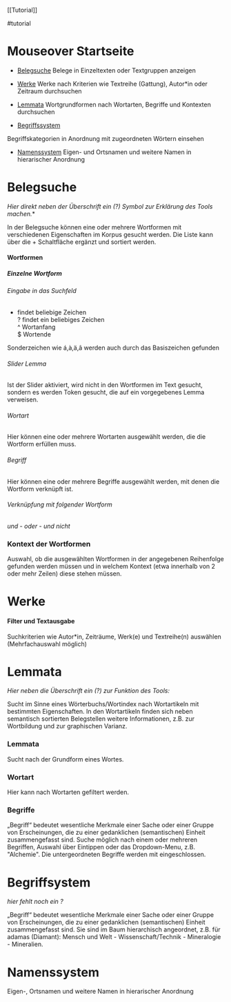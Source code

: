 [[Tutorial]]

#tutorial 

# Mouseover Startseite 

-   [Belegsuche](https://mhdbdb.softwarekomponist.at/#/reference/list)
Belege in Einzeltexten oder Textgruppen anzeigen
-   [Werke](https://mhdbdb.softwarekomponist.at/#/work/list)
Werke nach Kriterien wie Textreihe (Gattung), Autor\*in oder Zeitraum durchsuchen
-   [Lemmata](https://mhdbdb.softwarekomponist.at/#/dictionary/list)
Wortgrundformen nach Wortarten, Begriffe und Kontexten durchsuchen 

-   [Begriffssystem](https://mhdbdb.softwarekomponist.at/#/concept/tree)

 Begriffskategorien in Anordnung mit zugeordneten Wörtern einsehen
-   [Namenssystem](https://mhdbdb.softwarekomponist.at/#/onomastics/tree)
Eigen- und Ortsnamen und weitere Namen in hierarischer Anordnung


# Belegsuche

*Hier direkt neben der Überschrift ein (?) Symbol zur Erklärung des Tools machen.**

In der Belegsuche können eine oder mehrere Wortformen mit verschiedenen Eigenschaften im Korpus gesucht werden. Die Liste kann über die + Schaltfläche ergänzt und sortiert werden. 

#### Wortformen

##### Einzelne Wortform

###### Eingabe in das Suchfeld

* findet beliebige Zeichen  
? findet ein beliebiges Zeichen  
^ Wortanfang  
$ Wortende

Sonderzeichen wie á,à,ä,â werden auch durch das Basiszeichen gefunden

###### Slider Lemma

Ist der Slider aktiviert, wird nicht in den Wortformen im Text gesucht, sondern es werden Token gesucht, die auf ein vorgegebenes Lemma verweisen.

###### Wortart

Hier können eine oder mehrere Wortarten ausgewählt werden, die die Wortform erfüllen muss.

###### Begriff

Hier können eine oder mehrere Begriffe ausgewählt werden, mit denen die Wortform verknüpft ist.

###### Verknüpfung mit folgender Wortform

_und_ - _oder_ - *und nicht*


### Kontext der Wortformen
Auswahl, ob die ausgewählten Wortformen in der angegebenen Reihenfolge gefunden werden müssen und in welchem Kontext (etwa innerhalb von 2 oder mehr Zeilen) diese stehen müssen.

# Werke
#### Filter und Textausgabe
Suchkriterien wie Autor\*in, Zeiträume, Werk(e) und Textreihe(n) auswählen (Mehrfachauswahl  möglich)


# Lemmata

*Hier neben die Überschrift ein (?) zur Funktion des Tools:*

Sucht im Sinne eines Wörterbuchs/Wortindex nach Wortartikeln mit bestimmten Eigenschaften. In den Wortartikeln finden sich neben semantisch sortierten Belegstellen weitere Informationen, z.B. zur Wortbildung und zur graphischen Varianz.


### Lemmata

Sucht nach der Grundform eines Wortes.

### Wortart 
Hier kann nach Wortarten gefiltert werden.

### Begriffe
„Begriff“ bedeutet wesentliche Merkmale einer Sache oder einer Gruppe von Erscheinungen, die zu einer gedanklichen (semantischen) Einheit zusammengefasst sind. Suche möglich nach einem oder mehreren Begriffen, Auswahl über Eintippen oder das Dropdown-Menu, z.B. "Alchemie". Die untergeordneten Begriffe werden mit eingeschlossen.

# Begriffsystem 

*hier fehlt noch ein ?*

„Begriff“ bedeutet wesentliche Merkmale einer Sache oder einer Gruppe von Erscheinungen, die zu einer gedanklichen (semantischen) Einheit zusammengefasst sind. Sie sind im Baum hierarchisch angeordnet, z.B. für adamas (Diamant): Mensch und Welt - Wissenschaft/Technik - Mineralogie -  Mineralien. 

# Namenssystem
Eigen-, Ortsnamen und weitere Namen in hierarischer Anordnung 